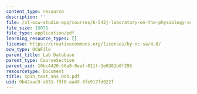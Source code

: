```yaml
---
content_type: resource
description: ''
file: /ol-ocw-studio-app/courses/6-542j-laboratory-on-the-physiology-acoustics-and-perception-of-speech-fall-2005/9b42aac9a631f9f0aa493fe917fd022f_spin_test_ans_0db.pdf
file_size: 15071
file_type: application/pdf
learning_resource_types: []
license: https://creativecommons.org/licenses/by-nc-sa/4.0/
ocw_type: OCWFile
parent_title: Lab Database
parent_type: CourseSection
parent_uid: 10bc4420-56a8-8eaf-011f-1e0381b8f295
resourcetype: Document
title: spin_test_ans_0db.pdf
uid: 9b42aac9-a631-f9f0-aa49-3fe917fd022f
---
```

